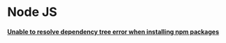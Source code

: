 # Node JS

#### [Unable to resolve dependency tree error when installing npm packages](https://stackoverflow.com/a/64615583)
